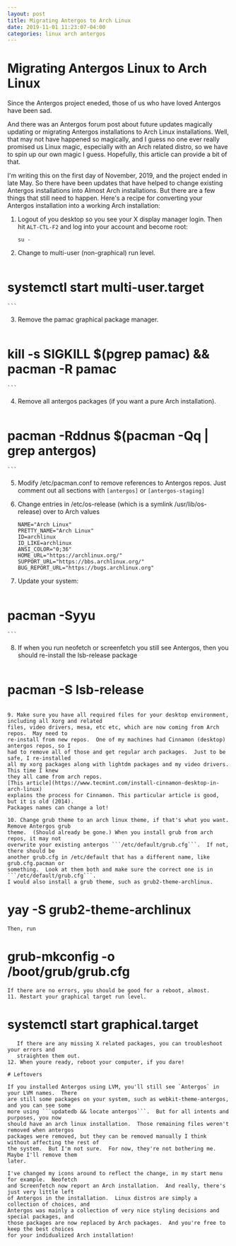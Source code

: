 ```yaml
---
layout: post
title: Migrating Antergos to Arch Linux
date: 2019-11-01 11:23:07-04:00
categories: linux arch antergos
---
```


# Migrating Antergos Linux to Arch Linux

Since the Antergos project eneded, those of us who have loved Antergos have been sad. 

And there was an Antergos forum post about future updates magically updating or migrating
Antergos installations to Arch Linux installations.  Well, that may not have happened so
magically, and I guess no one ever really promised us Linux magic, especially with an Arch
related distro, so we have to spin up our own magic I guess.  Hopefully, this article can
provide a bit of that.

I'm writing this on the first day of November, 2019, and the project ended in late May.  So there have
been updates that have helped to change existing Antergos installations into Almost Arch installations.
But there are a few things that still need to happen. Here's a recipe for converting your
Antergos installation into a working Arch installation:

1. Logout of you desktop so you see your X display manager login.  Then hit 
   ```ALT-CTL-F2``` and log into your account and become root: 
   ```
   su -
   ```
2. Change to multi-user (non-graphical) run level.
    ```
# systemctl start multi-user.target
    ```
3. Remove the pamac graphical package manager.
    ```
# kill -s SIGKILL $(pgrep pamac) && pacman -R pamac
    ```
4. Remove all antergos packages (if you want a pure Arch installation).
    ```
# pacman -Rddnus $(pacman -Qq | grep antergos)
    ```
5. Modify /etc/pacman.conf to remove references to Antergos repos.
Just comment out all sections with `[antergos]` or `[antergos-staging]`

6. Change entries in /etc/os-release (which is a symlink /usr/lib/os-release) over to Arch values
    ```
    NAME="Arch Linux"
    PRETTY_NAME="Arch Linux"
    ID=archlinux
    ID_LIKE=archlinux
    ANSI_COLOR="0;36"
    HOME_URL="https://archlinux.org/"
    SUPPORT_URL="https://bbs.archlinux.org/"
    BUG_REPORT_URL="https://bugs.archlinux.org"
    ```

7. Update your system: 
    ```
# pacman -Syyu
    ```

8. If when you run neofetch or screenfetch you still see Antergos, then you should re-install
   the lsb-release package
   ```
# pacman -S lsb-release
   ```

9. Make sure you have all required files for your desktop environment, including all Xorg and related
   files, video drivers, mesa, etc etc, which are now coming from Arch repos.  May need to
   re-install from new repos.  One of my machines had Cinnamon (desktop) antergos repos, so I
   had to remove all of those and get regular arch packages.  Just to be safe, I re-installed
   all my xorg packages along with lightdm packages and my video drivers.  This time I knew
   they all came from arch repos.  
   [This article](https://www.tecmint.com/install-cinnamon-desktop-in-arch-linux)
   explains the process for Cinnamon. This particular article is good, but it is old (2014).
   Packages names can change a lot!

10. Change grub theme to an arch linux theme, if that's what you want. Remove Antergos grub
   theme.  (Should already be gone.) When you install grub from arch repos, it may not
   overwrite your existing antergos ```/etc/default/grub.cfg```.  If not, there should be
   another grub.cfg in /etc/default that has a different name, like grub.cfg.pacman or
   something.  Look at them both and make sure the correct one is in ```/etc/default/grub.cfg```.
   I would also install a grub theme, such as grub2-theme-archlinux.
   ```
# yay -S grub2-theme-archlinux
   ```
   Then, run
   ```
# grub-mkconfig -o /boot/grub/grub.cfg
   ```
   If there are no errors, you should be good for a reboot, almost. 
11. Restart your graphical target run level.
```
# systemctl start graphical.target
```
   If there are any missing X related packages, you can troubleshoot your errors and
   straighten them out.
12. When youre ready, reboot your computer, if you dare!

# Leftovers

If you installed Antergos using LVM, you'll still see `Antergos` in your LVM names.  There
are still some packages on your system, such as webkit-theme-antergos, and you can see some
more using ```updatedb && locate antergos```.  But for all intents and purposes, you now
should have an arch linux installation.  Those remaining files weren't removed when antergos
packages were removed, but they can be removed manually I think without affecting the rest of
the system.  But I'm not sure.  For now, they're not bothering me.  Maybe I'll remove them
later.

I've changed my icons around to reflect the change, in my start menu for example.  Neofetch
and Screenfetch now report an Arch installation.  And really, there's just very little left
of Antergos in the installation.  Linux distros are simply a collection of choices, and
Antergos was mainly a collection of very nice styling decisions and special packages, and
those packages are now replaced by Arch packages.  And you're free to keep the best choices
for your indidualized Arch installation!




